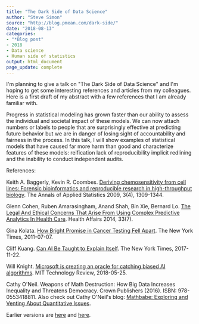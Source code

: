 ```yaml
---
title: "The Dark Side of Data Science"
author: "Steve Simon"
source: "http://blog.pmean.com/dark-side/"
date: "2018-08-13"
categories:
- "*Blog post"
- 2018
- Data science
- Human side of statistics
output: html_document
page_update: complete
---
```


I'm planning to give a talk on "The Dark Side of Data Science" and I'm hoping to get some interesting references and articles from my colleagues. Here is a first draft of my abstract with a few references that I am already familiar with.

<!---More--->

Progress in statistical modeling has grown faster than our ability to assess the individual and societal impact of these models. We can now attach numbers or labels to people that are surprisingly effective at predicting future behavior but we are in danger of losing sight of accountability and fairness in the process. In this talk, I will show examples of statistical models that have caused far more harm than good and characterize features of these models: reification lack of reproducibility implicit redlining and the inability to conduct independent audits.

References:

Keith A. Baggerly, Kevin R. Coombes. [Deriving chemosensitivity from cell lines: Forensic bioinformatics and reproducible research in high-throughput biology][bag1]. The Annals of Applied Statistics 2009, 3(4), 1309-1344.

Glenn Cohen, Ruben Amarasingham, Anand Shah, Bin Xie, Bernard Lo. [The Legal And Ethical Concerns That Arise From Using Complex Predictive Analytics In Health Care][coh1]. Health Affairs 2014, 33(7).

Gina Kolata. [How Bright Promise in Cancer Testing Fell Apart](http://www.nytimes.com/2011/07/08/health/research/08genes.html). The New York Times, 2011-07-07.

Cliff Kuang. [Can AI Be Taught to Explain Itself][kua1]. The New York Times, 2017-11-22.

Will Knight. [Microsoft is creating an oracle for catching biased AI algorithms][kni1]. MIT Technology Review, 2018-05-25.

Cathy O'Neil. Weapons of Math Destruction: How Big Data Increases Inequality and Threatens Democracy. Crown Publishers (2016). ISBN: 978-0553418811. Also check out Cathy O'Neil's blog: [Mathbabe: Exploring and Venting About Quantitative Issues][one1].

[bag1]: https://www.jstor.org/stable/27801549
[coh1]: https://www.healthaffairs.org/doi/full/10.1377/hlthaff.2014.0048
[kni1]: https://www.technologyreview.com/s/611138/microsoft-is-creating-an-oracle-for-catching-biased-ai-algorithms
[kua1]: https://www.nytimes.com/2017/11/21/magazine/can-ai-be-taught-to-explain-itself.html
[one1]: https://mathbabe.org/

Earlier versions are [here][sim1] and [here][sim2].
 
[sim1]: http://blog.pmean.com/dark-side/
[sim2]: http://new.pmean.com/dark-side-talk-2018/
